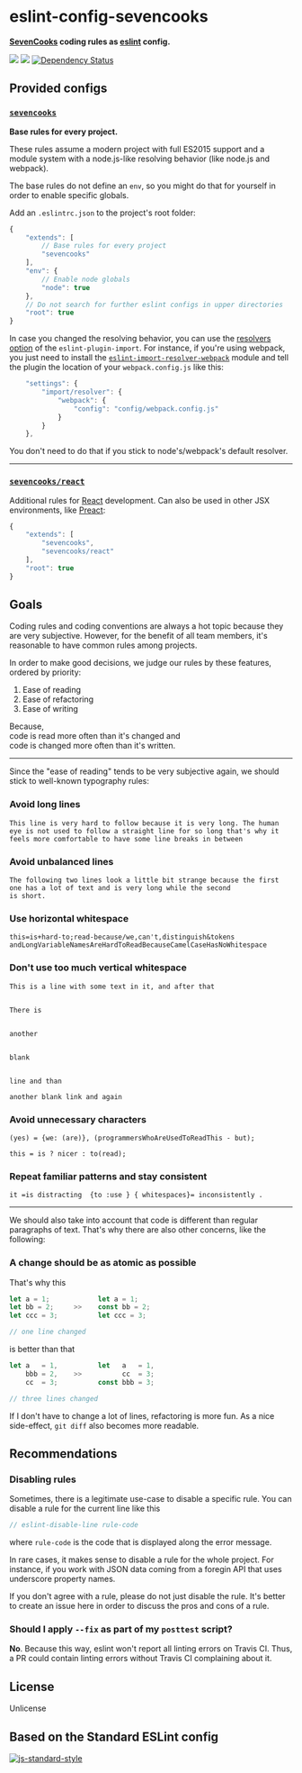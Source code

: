 eslint-config-sevencooks
======================
**[SevenCooks](https://sevencooks.com/) coding rules as [eslint](http://eslint.org/) config.**

[![](https://img.shields.io/npm/v/eslint-config-sevencooks.svg)](https://www.npmjs.com/package/eslint-config-sevencooks)
[![](https://img.shields.io/npm/dm/eslint-config-sevencooks.svg)](https://www.npmjs.com/package/eslint-config-sevencooks)
[![Dependency Status](https://david-dm.org/smartfood-gmbh-co-kg/eslint-config-sevencooks.svg)](https://david-dm.org/smartfood-gmbh-co-kg/eslint-config-sevencooks?branch=master)

Provided configs
------------------------------------------------------------------------

### [`sevencooks`](base.js)

**Base rules for every project.**

These rules assume a modern project with full ES2015 support and a module system with a node.js-like resolving behavior (like node.js and webpack).

The base rules do not define an `env`, so you might do that for yourself
in order to enable specific globals.

Add an `.eslintrc.json` to the project's root folder:

```js
{
    "extends": [
        // Base rules for every project
        "sevencooks"
    ],
    "env": {
        // Enable node globals
        "node": true
    },
    // Do not search for further eslint configs in upper directories
    "root": true
}
```

In case you changed the resolving behavior, you can use the [resolvers option](https://github.com/benmosher/eslint-plugin-import#resolvers) of the `eslint-plugin-import`. For instance, if you're using webpack, you just need to install the [`eslint-import-resolver-webpack`](https://www.npmjs.com/package/eslint-import-resolver-webpack) module and tell the plugin the location of your `webpack.config.js` like this:

```js
    "settings": {
        "import/resolver": {
            "webpack": {
                "config": "config/webpack.config.js"
            }
        }
    },
```

You don't need to do that if you stick to node's/webpack's default resolver.

---

### [`sevencooks/react`](react.js)

Additional rules for [React](https://facebook.github.io/react/) development.
Can also be used in other JSX environments, like [Preact](https://github.com/developit/preact):

```js
{
    "extends": [
        "sevencooks",
        "sevencooks/react"
    ],
    "root": true
}
```

Goals
------------------------------------------------------------------------
Coding rules and coding conventions are always a hot topic because they are very subjective.
However, for the benefit of all team members, it's reasonable to have common rules among projects.

In order to make good decisions, we judge our rules by these features, ordered by priority:

1. Ease of reading
2. Ease of refactoring
3. Ease of writing

Because,<br>
code is read more often than it's changed and<br>
code is changed more often than it's written.

---

Since the "ease of reading" tends to be very subjective again, we should stick to well-known typography rules:

### Avoid long lines

```
This line is very hard to follow because it is very long. The human eye is not used to follow a straight line for so long that's why it feels more comfortable to have some line breaks in between
```

### Avoid unbalanced lines

```
The following two lines look a little bit strange because the first one has a lot of text and is very long while the second
is short.
```

### Use horizontal whitespace

```
this=is+hard-to;read-because/we,can't,distinguish&tokens
andLongVariableNamesAreHardToReadBecauseCamelCaseHasNoWhitespace
```

### Don't use too much vertical whitespace

```
This is a line with some text in it, and after that


There is


another


blank


line and than

another blank link and again
```

### Avoid unnecessary characters

```
(yes) = {we: (are)}, (programmersWhoAreUsedToReadThis - but);

this = is ? nicer : to(read);
```

### Repeat familiar patterns and stay consistent

```
it =is distracting  {to :use } { whitespaces}= inconsistently .
```

---

We should also take into account that code is different than regular paragraphs of text. That's why there are also other concerns, like the following:

### A change should be as atomic as possible

That's why this

```javascript
let a = 1;            let a = 1;
let bb = 2;     >>    const bb = 2;
let ccc = 3;          let ccc = 3;

// one line changed
```

is better than that

```javascript
let a   = 1,          let   a   = 1,
    bbb = 2,    >>          cc  = 3;
    cc  = 3;          const bbb = 3;

// three lines changed
```

If I don't have to change a lot of lines, refactoring is more fun. As a nice side-effect, `git diff` also becomes more readable.

Recommendations
------------------------------------------------------------------------

### Disabling rules

Sometimes, there is a legitimate use-case to disable a specific rule. You can disable a rule for the current line like this

```js
// eslint-disable-line rule-code
```

where `rule-code` is the code that is displayed along the error message.

In rare cases, it makes sense to disable a rule for the whole project. For instance, if you work with JSON data coming from a foregin API that uses underscore property names.

If you don't agree with a rule, please do not just disable the rule. It's better to create an issue here in order to discuss the pros and cons of a rule.

### Should I apply `--fix` as part of my `posttest` script?

**No**. Because this way, eslint won't report all linting errors on Travis CI. Thus, a PR could contain linting errors without Travis CI complaining about it.

License
------------------------------------------------------------------------

Unlicense

Based on the Standard ESLint config
------------------------------------------------------------------------

[![js-standard-style](https://cdn.rawgit.com/standard/standard/master/badge.svg)](http://standardjs.com)
